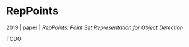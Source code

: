 # RepPoints

2019 | [paper](https://arxiv.org/pdf/1904.11490) | _RepPoints: Point Set Representation for Object Detection_

TODO